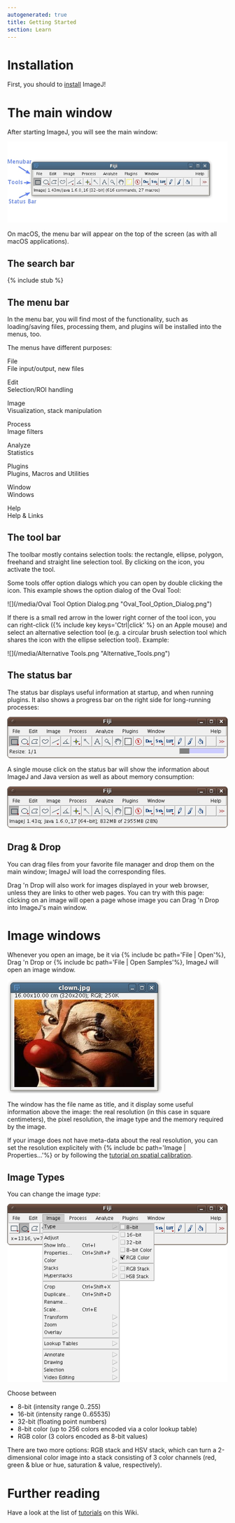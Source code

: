 ```yaml
---
autogenerated: true
title: Getting Started
section: Learn
---
```






# Installation

First, you should to [install](/downloads) ImageJ!

# The main window

After starting ImageJ, you will see the main window:

![](/media/Fiji-main-window.jpg "Fiji-main-window.jpg")

On macOS, the menu bar will appear on the top of the screen (as with all macOS applications).

## The search bar

{% include stub %}

## The menu bar

In the menu bar, you will find most of the functionality, such as loading/saving files, processing them, and plugins will be installed into the menus, too.

The menus have different purposes:

File  
File input/output, new files

Edit  
Selection/ROI handling

Image  
Visualization, stack manipulation

Process  
Image filters

Analyze  
Statistics

Plugins  
Plugins, Macros and Utilities

Window  
Windows

Help  
Help & Links

## The tool bar

The toolbar mostly contains selection tools: the rectangle, ellipse, polygon, freehand and straight line selection tool. By clicking on the icon, you activate the tool.

Some tools offer option dialogs which you can open by double clicking the icon. This example shows the option dialog of the Oval Tool:

![](/media/Oval Tool Option Dialog.png "Oval_Tool_Option_Dialog.png")

If there is a small red arrow in the lower right corner of the tool icon, you can right-click ({% include key keys='Ctrl|click' %} on an Apple mouse) and select an alternative selection tool (e.g. a circular brush selection tool which shares the icon with the ellipse selection tool). Example:

![](/media/Alternative Tools.png "Alternative_Tools.png")

## The status bar

The status bar displays useful information at startup, and when running plugins. It also shows a progress bar on the right side for long-running processes:

![](/media/Status-bar-with-progress.png "Status-bar-with-progress.png")

A single mouse click on the status bar will show the information about ImageJ and Java version as well as about memory consumption:

![](/media/Default-status-message.png "Default-status-message.png")

## Drag & Drop

You can drag files from your favorite file manager and drop them on the main window; ImageJ will load the corresponding files.

Drag 'n Drop will also work for images displayed in your web browser, unless they are links to other web pages. You can try with this page: clicking on an image will open a page whose image you can Drag 'n Drop into ImageJ's main window.

# Image windows

Whenever you open an image, be it via {% include bc path='File | Open'%}, Drag 'n Drop or {% include bc path='File | Open Samples'%}, ImageJ will open an image window.

![](/media/Clown-snapshot.jpg "Clown-snapshot.jpg")

The window has the file name as title, and it display some useful information above the image: the real resolution (in this case in square centimeters), the pixel resolution, the image type and the memory required by the image.

If your image does not have meta-data about the real resolution, you can set the resolution explicitely with {% include bc path='Image | Properties...'%} or by following the [tutorial on spatial calibration](/techniques/spatial-calibration).

## Image Types

You can change the image *type*:

![](/media/Image-Types.png "Image-Types.png")

Choose between

-   8-bit (intensity range 0..255)
-   16-bit (intensity range 0..65535)
-   32-bit (floating point numbers)
-   8-bit color (up to 256 colors encoded via a color lookup table)
-   RGB color (3 colors encoded as 8-bit values)

There are two more options: RGB stack and HSV stack, which can turn a 2-dimensional color image into a stack consisting of 3 color channels (red, green & blue or hue, saturation & value, respectively).

# Further reading

Have a look at the list of [tutorials](Category_Tutorials) on this Wiki.


